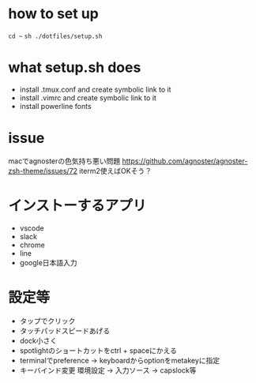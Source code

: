 # how to set up
`cd ~`
`sh ./dotfiles/setup.sh`

# what setup.sh does
- install .tmux.conf and create symbolic link to it
- install .vimrc and create symbolic link to it
- install powerline fonts

# issue
macでagnosterの色気持ち悪い問題
https://github.com/agnoster/agnoster-zsh-theme/issues/72
iterm2使えばOKそう？


# インストーするアプリ
- vscode 
- slack
- chrome 
- line
- google日本語入力

# 設定等
- タップでクリック
- タッチパッドスピードあげる
- dock小さく
- spotlightのショートカットをctrl + spaceにかえる
- terminalでpreference -> keyboardからoptionをmetakeyに指定
- キーバインド変更 環境設定 -> 入力ソース -> capslock等
